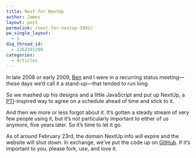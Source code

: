 ```yaml
---
title: Next for NextUp
author: James
layout: post
permalink: /next-for-nextup-1092/
pw_single_layout:
  - 1
dsq_thread_id:
  - 2262391208
categories:
  - Articles
---
```

In late 2008 or early 2009, [Ben][1] and I were in a recurring status meeting—these days we&#8217;d call it a stand-up—that tended to run long.

So we mashed up his designs and a little JavaScript and put up NextUp, a [PTI][2]-inspired way to agree on a schedule ahead of time and stick to it.

And then we more or less forgot about it. It&#8217;s gotten a steady stream of very few people using it, but it&#8217;s not particularly important to either of us anymore, five years later. So it&#8217;s time to let it go.

As of around February 23rd, the domain NextUp.info will expire and the website will shut down. In exchange, we&#8217;ve put the code up on [GitHub][3]. If it&#8217;s important to you, please fork, use, and love it.

 [1]: https://twitter.com/iambencurtis
 [2]: http://en.wikipedia.org/wiki/Pardon_the_Interruption
 [3]: https://github.com/jsocol/nextup.info